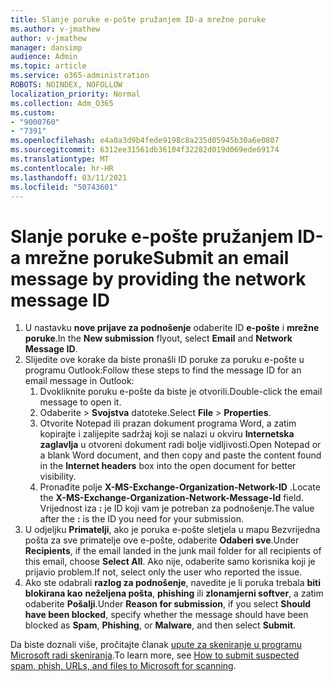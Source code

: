 ```yaml
---
title: Slanje poruke e-pošte pružanjem ID-a mrežne poruke
ms.author: v-jmathew
author: v-jmathew
manager: dansimp
audience: Admin
ms.topic: article
ms.service: o365-administration
ROBOTS: NOINDEX, NOFOLLOW
localization_priority: Normal
ms.collection: Adm_O365
ms.custom:
- "9000760"
- "7391"
ms.openlocfilehash: e4a0a3d9b4fede9198c8a235d05945b30a6e0807
ms.sourcegitcommit: 6312ee31561db36104f32282d019d069ede69174
ms.translationtype: MT
ms.contentlocale: hr-HR
ms.lasthandoff: 03/11/2021
ms.locfileid: "50743601"
---
```

# <a name="submit-an-email-message-by-providing-the-network-message-id"></a><span data-ttu-id="594b6-102">Slanje poruke e-pošte pružanjem ID-a mrežne poruke</span><span class="sxs-lookup"><span data-stu-id="594b6-102">Submit an email message by providing the network message ID</span></span>

1. <span data-ttu-id="594b6-103">U nastavku **nove prijave za podnošenje** odaberite ID **e-pošte** i **mrežne poruke**.</span><span class="sxs-lookup"><span data-stu-id="594b6-103">In the **New submission** flyout, select **Email** and **Network Message ID**.</span></span>
2. <span data-ttu-id="594b6-104">Slijedite ove korake da biste pronašli ID poruke za poruku e-pošte u programu Outlook:</span><span class="sxs-lookup"><span data-stu-id="594b6-104">Follow these steps to find the message ID for an email message in Outlook:</span></span>
    1. <span data-ttu-id="594b6-105">Dvokliknite poruku e-pošte da biste je otvorili.</span><span class="sxs-lookup"><span data-stu-id="594b6-105">Double-click the email message to open it.</span></span>
    1. <span data-ttu-id="594b6-106">Odaberite   >  **Svojstva** datoteke.</span><span class="sxs-lookup"><span data-stu-id="594b6-106">Select **File** > **Properties**.</span></span>
    1. <span data-ttu-id="594b6-107">Otvorite Notepad ili prazan dokument programa Word, a zatim kopirajte i zalijepite sadržaj koji se nalazi u okviru **Internetska zaglavlja** u otvoreni dokument radi bolje vidljivosti.</span><span class="sxs-lookup"><span data-stu-id="594b6-107">Open Notepad or a blank Word document, and then copy and paste the content found in the **Internet headers** box into the open document for better visibility.</span></span>
    1. <span data-ttu-id="594b6-108">Pronađite polje **X-MS-Exchange-Organization-Network-ID** .</span><span class="sxs-lookup"><span data-stu-id="594b6-108">Locate the **X-MS-Exchange-Organization-Network-Message-Id** field.</span></span> <span data-ttu-id="594b6-109">Vrijednost iza **:** je ID koji vam je potreban za podnošenje.</span><span class="sxs-lookup"><span data-stu-id="594b6-109">The value after the **:** is the ID you need for your submission.</span></span>
3. <span data-ttu-id="594b6-110">U odjeljku **Primatelji**, ako je poruka e-pošte sletjela u mapu Bezvrijedna pošta za sve primatelje ove e-pošte, odaberite **Odaberi sve**.</span><span class="sxs-lookup"><span data-stu-id="594b6-110">Under **Recipients**, if the email landed in the junk mail folder for all recipients of this email, choose **Select All**.</span></span> <span data-ttu-id="594b6-111">Ako nije, odaberite samo korisnika koji je prijavio problem.</span><span class="sxs-lookup"><span data-stu-id="594b6-111">If not, select only the user who reported the issue.</span></span>
4. <span data-ttu-id="594b6-112">Ako ste odabrali **razlog za podnošenje**, navedite je li poruka trebala **biti blokirana kao** **neželjena pošta**, **phishing** ili **zlonamjerni softver**, a zatim odaberite **Pošalji**.</span><span class="sxs-lookup"><span data-stu-id="594b6-112">Under **Reason for submission**, if you select **Should have been blocked**, specify whether the message should have been blocked as **Spam**, **Phishing**, or **Malware**, and then select **Submit**.</span></span>

<span data-ttu-id="594b6-113">Da biste doznali više, pročitajte članak [upute za skeniranje u programu Microsoft radi skeniranja](https://go.microsoft.com/fwlink/?linkid=2101479).</span><span class="sxs-lookup"><span data-stu-id="594b6-113">To learn more, see [How to submit suspected spam, phish, URLs, and files to Microsoft for scanning](https://go.microsoft.com/fwlink/?linkid=2101479).</span></span>
